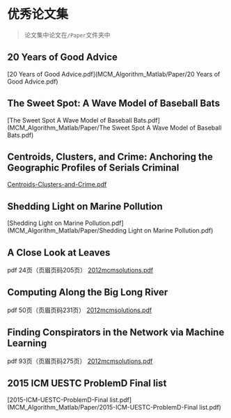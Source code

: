 # 优秀论文集

> 论文集中论文在`/Paper`文件夹中

## 20 Years of Good Advice
[20 Years of Good Advice.pdf](MCM_Algorithm_Matlab/Paper/20 Years of Good Advice.pdf)

## The Sweet Spot: A Wave Model of Baseball Bats
[The Sweet Spot A Wave Model of Baseball Bats.pdf](MCM_Algorithm_Matlab/Paper/The Sweet Spot A Wave Model of Baseball Bats.pdf)

## Centroids, Clusters, and Crime: Anchoring the Geographic Profiles of Serials Criminal

[Centroids-Clusters-and-Crime.pdf](MCM_Algorithm_Matlab/Paper/Centroids-Clusters-and-Crime.pdf)
## Shedding Light on Marine Pollution

[Shedding Light on Marine Pollution.pdf](MCM_Algorithm_Matlab/Paper/Shedding Light on Marine Pollution.pdf)
## A Close Look at Leaves
pdf 24页（页眉页码205页）
[2012mcmsolutions.pdf](MCM_Algorithm_Matlab/Paper/2012mcmsolutions.pdf)
## Computing Along the Big Long River

pdf 50页（页眉页码231页）
[2012mcmsolutions.pdf](MCM_Algorithm_Matlab/Paper/2012mcmsolutions.pdf)
## Finding Conspirators in the Network via Machine Learning

pdf 93页（页眉页码275页）
[2012mcmsolutions.pdf](MCM_Algorithm_Matlab/Paper/2012mcmsolutions.pdf)
## 2015 ICM UESTC ProblemD Final list
[2015-ICM-UESTC-ProblemD-Final list.pdf](MCM_Algorithm_Matlab/Paper/2015-ICM-UESTC-ProblemD-Final list.pdf)

